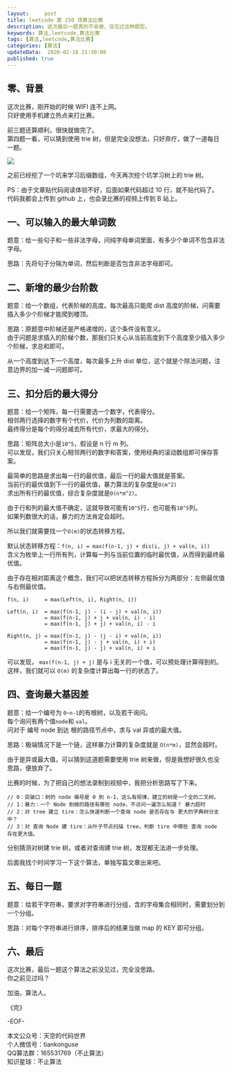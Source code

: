```yaml
---   
layout:     post  
title: leetcode 第 250 场算法比赛  
description: 这次最后一题真的不会做，没见过这种题型。   
keywords: 算法,leetcode,算法比赛  
tags: [算法,leetcode,算法比赛]    
categories: [算法]  
updateData:  2020-02-18 21:30:00  
published: true  
---  
```



## 零、背景  


这次比赛，刚开始的时候 WIFI 连不上网。  
只好使用手机建立热点来打比赛。  


前三题还算顺利，很快就做完了。  
第四题一看，可以猜到使用 trie 树，但是完全没想法，只好弃疗，做了一道每日一题。  



![](http://res.tiankonguse.com/images/2021/07/18/001.png)


之前已经挖了一个坑来学习后缀数组，今天再次挖个坑学习树上的 trie 树。  


PS：由于文章贴代码阅读体验不好，后面如果代码超过 10 行，就不贴代码了。  
代码我都会上传到 github 上，也会录比赛的视频上传到 B 站上。  



## 一、可以输入的最大单词数  

题意：给一些句子和一些非法字母，问纯字母单词里面，有多少个单词不包含非法字母。  



思路：先将句子分隔为单词，然后判断是否包含非法字母即可。  



## 二、新增的最少台阶数  


题意：给一个数组，代表阶梯的高度。每次最高只能爬 dist 高度的阶梯，问需要插入多少个阶梯才能爬到楼顶。  


思路：原题意中阶梯还是严格递增的，这个条件没有意义。  
由于问题是求插入的阶梯个数，那我们只关心从当前高度到下个高度至少插入多少个阶梯，求总和即可。  


从一个高度到达下一个高度，每次最多上升 dist 单位，这个就是个除法问题，注意边界的加一减一问题即可。  


## 三、扣分后的最大得分  


题意：给一个矩阵，每一行需要选一个数字，代表得分。  
相邻两行选择的数字有个代价，代价为列数的距离。  
最终得分是每个的得分减去所有代价，求最大的得分。  


思路：矩阵总大小是`10^5`，假设是 n 行 m 列。  
可以发现，我们只关心相邻两行的数字和答案，使用经典的滚动数组即可保存答案。  


最简单的思路是求出每一行的最优值，最后一行的最大值就是答案。  
当前行的最优值到下一行的最优值，暴力算法的复杂度是`O(m^2)`  
求出所有行的最优值，综合复杂度就是`O(n*m^2)`。  


由于行和列的最大值不确定，这就导致可能有`10^5`行，也可能有`10^5`列。  
如果列数很大的话，暴力的方法肯定会超时。  


所以我们就需要找一个`O(m)`的状态转移方程。  


默认状态转移方程：`f(n, i) = max(f(n-1, j) + dis(i, j) + val(n, i))`  
含义为枚举上一行所有列，计算每一列与当前位置的临时最优值，从而得到最终最优值。  


由于存在相对距离这个概念，我们可以把状态转移方程拆分为两部分：左侧最优值与右侧最优值。  


```
f(n, i)     = max(Left(n, i), Right(n, i))

Left(n, i)  = max(f(n-1, j) - (i - j) + val(n, i))
            = max(f(n-1, j) + j + val(n, i) - i)
            = max(f(n-1, j) + j) + val(n, i) - i

Right(n, j) = max(f(n-1, j) - (j - i) + val(n, i))
            = max(f(n-1, j) - j + val(n, i) + i)
            = max(f(n-1, j) - j) + val(n, i) + i
```


可以发现，  `max(f(n-1, j) + j)` 是与 i 无关的一个值，可以预处理计算得到的。  
这样，我们就可以 `O(m)` 的复杂度计算出每一行的状态了。  


## 四、查询最大基因差  


题意：给一个编号为 `0~n-1`的有根树，以及若干询问。  
每个询问有两个值`node`和 `val`。  
问对于 编号 node 到达 根的路径节点中，求与 val 异或的最大值。    


思路：极端情况下是一个链，这样暴力计算的复杂度就是 `O(n*m)`，显然会超时。  


由于是异或最大值，可以猜到这道题需要使用 trie 树来做，但是我想好很久也没思路，便放弃了。  


比赛的时候，为了把自己的想法录制到视频中，我把分析思路写了下来。  


```
// 0：突破口：树的 node 编号是 0 到 n-1，这么有规律，建立的树是一个全的二叉树。
// 1：暴力：一个 Node 到根的路径有哪些 node，不访问一遍怎么知道？ 暴力超时
// 2：对 tree 建立 tire：怎么快速判断一个查询 node 是否存在与 更大的字典树分支中？
// 3：对 查询 Node 建 tire：从叶子节点扫描 tree，判断 tire 中哪些 查询 node 存在更大值。
```


分别猜测对树建 trie 树，或者对查询建 trie 树，发现都无法进一步处理。  


后面我找个时间学习一下这个算法，单独写篇文章出来吧。  


## 五、每日一题  


题意：给若干字符串，要求对字符串进行分组，含的字母集合相同时，需要划分到一个分组。  


思路：对每个字符串进行排序，排序后的结果当做 map 的 KEY 即可分组。  



## 六、最后  


这次比赛，最后一题这个算法之前没见过，完全没思路。  
你之前见过吗？  


加油，算法人。  


《完》  


-EOF-  



本文公众号：天空的代码世界  
个人微信号：tiankonguse  
QQ算法群：165531769（不止算法）  
知识星球：不止算法  

